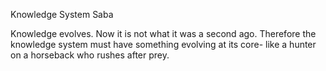 Knowledge System Saba


Knowledge evolves.
Now it is not what it was a second ago. 
Therefore the knowledge system must have something evolving at its core- like a hunter on a horseback who rushes after prey.
